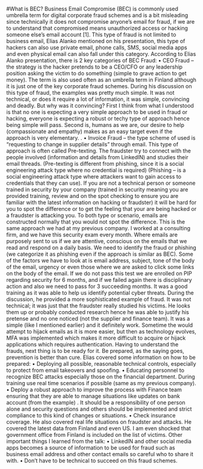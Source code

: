 #What is BEC?
Business Email Compromise (BEC) is commonly used umbrella term for digital corporate fraud schemes and is a bit misleading since technically it does not compromise anyone’s email for fraud, if we are to understand that compromised means unauthorized access or hacking someone else’s email account [1]. This type of fraud is not limited to business email, Elias Alanko mentioned on his presentation, this type of hackers can also use private email, phone calls, SMS, social media apps and even physical email can also fall under this category. 
According to Elias Alanko presentation, there is 2 key categories of BEC Fraud:
•	CEO Fraud – the strategy is the hacker pretends to be a CEO/CFO or any leadership position asking the victim to do something (simple to grave action to get money). The term is also used often as an umbrella term in Finland although it is just one of the key corporate fraud schemes. During his discussion on this type of fraud, the examples was pretty much simple. It was not technical, or does it require a lot of information, it was simple, convincing and deadly. But why was it convincing? First I think from what I understood is that no one is expecting a very simple approach to be used in fraud or hacking, everyone is expecting a robust or techy type of approach hence being simple will pass. Second is, humans as we are, our desire to help (compassionate and empathy) makes as an easy target even if the approach is very elementary. .
•	Invoice Fraud – the type scheme of used is “requesting to change in supplier details” through email. This type of approach is often called Pre-texting. The fraudster try to connect with the people involved (information and details from LinkedIN) and studies their email threads. (Pre-texting is different from phishing, since it is a social engineering attack type where no credential is required) (Phishing – is a social engineering attack type where attackers want to gain access to credentials that they can use). If you are not a technical person or someone trained in security by your company (trained in security meaning you are provided training, review and on the spot checking to ensure you are familiar with the latest information on hacking or fraudster) it will be hard for you to spot the difference or to get the feeling that your are being hacked or a fraudster is attacking you. 
To both type or scenario, emails are constructed normally that you would not spot the difference. This is the same approach we had at my previous company. I worked at a consulting firm, and we have this security exam every month. Where emails are purposely sent to us if we are attentive, conscious on the emails that we read and respond on a daily basis. We need to identify the fraud or phishing (we categorize it as phishing even if the approach is similar as BEC). Some of the factors  we have to look at is email address, subject, tone of the body of the email, urgency or even those where we are asked to click some links on the body of the email. If we do not pass this test we are enrolled on PIP regarding security for 6 months, and if we failed again there is disciplinary action and also we need to pass for 3 succeeding months. It was a good training as it was able to help us identify potential cyber threats. 
During the discussion, he provided a more sophisticated example of fraud. It was not technical; it was just that the fraudster really studied his victims. He looks them up or probably conducted research hence he was able to justify his pretense and no one noticed (not the supplier and finance team). It was a simple (like I mentioned earlier) and it definitely work. Sometime the would attempt to hijack emails as it is more easier, but then as technology evolves, MFA was implemented which makes it more difficult to acquire or hijack applications which requires authentication. 
Having to understand the frauds, next thing is to be ready for it. Be prepared, as the saying goes, prevention is better than cure. Elias covered some information on how to be prepared:
•	Deploying all possible, reasonable technical controls, especially to protect from email takeovers and spoofing.
•	Educating personnel to recognize BEC attacks especially those on the financial department. During training use real time scenarios if possible (same as my previous company). 
•	Deploy a robust approach to improve the process with Finance team ensuring that they are able to manage situations like updates on bank account (from the example) . It should be a responsibility of one person alone and security questions and others should be implemented and strict compliance to this kind of changes or situations. 
•	Check insurance coverage.
He also covered real life situations on fraudster and attacks. He covered the latest data from Finland and even US. I am even shocked that government office from Finland is included on the list of victims. 
Other important things I learned from the talk:
•	LinkedIN and other social media apps becomes a source of information to be used for fraud such as business email address and other contact emails so careful who to share it with. 
•	Don’t have to be technical to succeed on this fraud schemes. 
